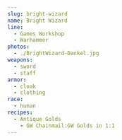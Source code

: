 ```yaml
---
slug: bright-wizard
name: Bright Wizard
line:
  - Games Workshop
  - Warhammer
photos:
  - ./BrightWizard-Dankel.jpg
weapons:
  - sword
  - staff
armor:
  - cloak
  - clothing
race:
  - human
recipes:
  - Antique Golds
    - GW Chainmail:GW Golds in 1:1
---
```

